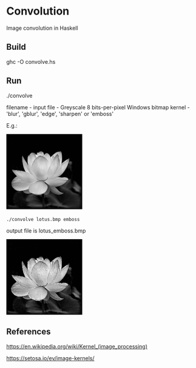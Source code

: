 # Convolution
Image convolution in Haskell

## Build
ghc -O convolve.hs

## Run
./convolve <filename> <kernel>

filename - input file - Greyscale 8 bits-per-pixel Windows bitmap
kernel   - 'blur', 'gblur', 'edge', 'sharpen' or 'emboss'

E.g.:

<img src="lotus.bmp" alt="input" width="200"/>

`./convolve lotus.bmp emboss`


output file is lotus_emboss.bmp

<img src="lotus_emboss.bmp" alt="output" width="200"/>

## References
https://en.wikipedia.org/wiki/Kernel_(image_processing)

https://setosa.io/ev/image-kernels/
